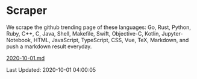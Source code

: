 # Scraper

We scrape the github trending page of these languages: Go, Rust, Python, Ruby, C++, C, Java, Shell, Makefile, Swift, Objective-C, Kotlin, Jupyter-Notebook, HTML, JavaScript, TypeScript, CSS, Vue, TeX, Markdown, and push a markdown result everyday.

[2020-10-01.md](https://github.com/yangwenmai/github-trending-backup/blob/master/2020-10-01.md)

Last Updated: 2020-10-01 04:00:05